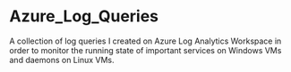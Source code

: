 # Azure_Log_Queries
A collection of log queries I created on Azure Log Analytics Workspace in order to monitor the running state of important services on Windows VMs and daemons on Linux VMs.
